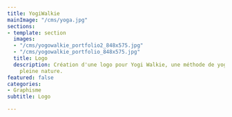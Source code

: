 ```yaml
---
title: YogiWalkie
mainImage: "/cms/yoga.jpg"
sections:
- template: section
  images:
  - "/cms/yogowalkie_portfolio2_848x575.jpg"
  - "/cms/yogowalkie_portfolio_848x575.jpg"
  title: Logo
  description: Création d'une logo pour Yogi Walkie, une méthode de yoga nomade en
    pleine nature.
featured: false
categories:
- Graphisme
subtitle: Logo

---
```

